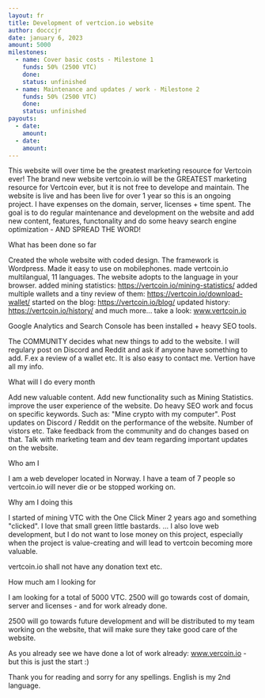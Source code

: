```yaml
---
layout: fr
title: Development of vertcion.io website
author: docccjr
date: january 6, 2023
amount: 5000
milestones:
  - name: Cover basic costs - Milestone 1
    funds: 50% (2500 VTC)
    done:
    status: unfinished
  - name: Maintenance and updates / work - Milestone 2
    funds: 50% (2500 VTC)
    done:
    status: unfinished
payouts:
  - date:
    amount:
  - date:
    amount:
---
```

This website will over time be the greatest marketing resource for Vertcoin ever!
The brand new website vertcoin.io will be the GREATEST marketing resource for Vertcoin ever, but it is not free to develope and maintain. The website is live and has been live for over 1 year so this is an ongoing project. I have expenses on the domain, server, licenses + time spent. The goal is to do regular maintenance and development on the website and add new content, features, functonality and do some heavy search engine optimization - AND SPREAD THE WORD!

What has been done so far

Created the whole website with coded design. The framework is Wordpress.
Made it easy to use on mobilephones.
made vertcoin.io multilangual, 11 languages. The website adopts to the language in your browser.
added mining statistics: https://vertcoin.io/mining-statistics/
added multiple wallets and a tiny review of them: https://vertcoin.io/download-wallet/
started on the blog: https://vertcoin.io/blog/
updated history: https://vertcoin.io/history/
and much more... take a look: www.vertcoin.io

Google Analytics and Search Console has been installed + heavy SEO tools.

The COMMUNITY decides what new things to add to the website. I will regulary post on Discord and Reddit and ask if anyone have something to add. F.ex a review of a wallet etc.
It is also easy to contact me. Vertion have all my info.

What will I do every month

Add new valuable content.
Add new functionality such as Mining Statistics.
improve the user experience of the website.
Do heavy SEO work and focus on specific keywords. Such as: "Mine crypto with my computer".
Post updates on Discord / Reddit on the performance of the website. Number of vistors etc.
Take feedback from the community and do changes based on that.
Talk with marketing team and dev team regarding important updates on the website.

Who am I

I am a web developer located in Norway. I have a team of 7 people so vertcoin.io will never die or be stopped working on.

Why am I doing this

I started of mining VTC with the One Click Miner 2 years ago and something "clicked". I love that small green little bastards.
... I also love web development, but I do not want to lose money on this project, especially when the project is value-creating and will lead to vertcoin becoming more valuable.

vertcoin.io shall not have any donation text etc.

How much am I looking for

I am looking for a total of 5000 VTC.
2500 will go towards cost of domain, server and licenses - and for work already done.

2500 will go towards future development and will be distributed to my team working on the website, that will make sure they take good care of the website.

As you already see we have done a lot of work already: www.vercoin.io - but this is just the start :)

Thank you for reading and sorry for any spellings. English is my 2nd language.
